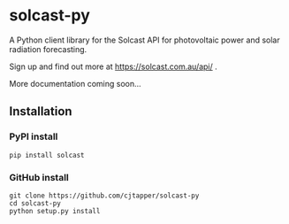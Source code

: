 # solcast-py
A Python client library for the Solcast API for photovoltaic power and solar
radiation forecasting.

Sign up and find out more at https://solcast.com.au/api/ .

More documentation coming soon...

## Installation

### PyPI install
`pip install solcast`

### GitHub install
```
git clone https://github.com/cjtapper/solcast-py
cd solcast-py
python setup.py install
```


